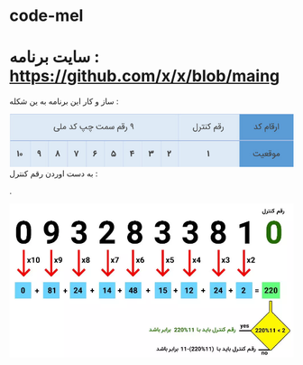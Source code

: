 # code-mel
# سایت برنامه : https://github.com/x/x/blob/maing

ساز و کار این برنامه به ین شکله :


<img style="max-width:100%" src="./css/code mli.jpg">
<br/>
به دست اوردن رقم کنترل :



.


<img style="max-width:100%" src="./css/control number.jpg">
